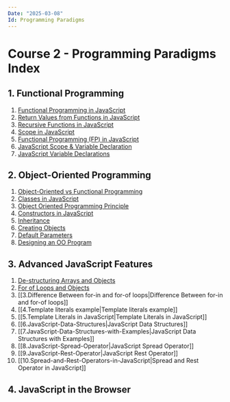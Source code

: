 ```yaml
---
Date: "2025-03-08"
Id: Programming Paradigms
---
```


# Course 2 - Programming Paradigms Index

<!--toc:start-->

## 1. Functional Programming

1. [Functional Programming in JavaScript](1.Functional%20Programming/1.Functional%20Programming%20in%20JavaScript.md)
2. [Return Values from Functions in JavaScript](1.Functional%20Programming/2.Return%20Values%20from%20Functions%20in%20JavaScript.md)
3. [Recursive Functions in JavaScript](1.Functional%20Programming/3.Recursive%20Functions%20in%20JavaScript.md)
4. [Scope in JavaScript](1.Functional%20Programming/4.Scope%20in%20JavaScript.md)
5. [Functional Programming (FP) in JavaScript](<1.Functional%20Programming/5.Functional%20Programming%20(FP)%20in%20JavaScript.md>)
6. [JavaScript Scope & Variable Declaration](1.Functional%20Programming/6.JavaScript%20Scope%20&%20Variable%20Declaration.md)
7. [JavaScript Variable Declarations](1.Functional%20Programming/7.JavaScript%20Variable%20Declarations.md)

## 2. Object-Oriented Programming

1. [Object-Oriented vs Functional Programming](2.Object%20Oriented%20Programming/1.Object-Oriented%20vs%20Functional%20Programming.md)
2. [Classes in JavaScript](2.Object%20Oriented%20Programming/2.Classes%20in%20JavaScript.md)
3. [Object Oriented Programming Principle](2.Object%20Oriented%20Programming/3.Object%20Oriented%20Programming%20Principle.md)
4. [Constructors in JavaScript](2.Object%20Oriented%20Programming/4.Constructors%20in%20JavaScript.md)
5. [Inheritance](2.Object%20Oriented%20Programming/5.Inheritance.md)
6. [Creating Objects](2.Object%20Oriented%20Programming/6.Creating%20Objects.md)
7. [Default Parameters](2.Object%20Oriented%20Programming/7.Default%20Parameters.md)
8. [Designing an OO Program](2.Object%20Oriented%20Programming/8.Designing%20an%20OO%20Program.md)

## 3. Advanced JavaScript Features

1. [De-structuring Arrays and Objects](3.Advanced%20JavaScript%20Features/1.De-structuring%20arrays%20and%20objects.md)
2. [For of Loops and Objects](3.Advanced%20JavaScript%20Features/2.For%20of%20loops%20and%20objects.md)
3. [[3.Difference Between for-in and for-of loops|Difference Between for-in and for-of loops]]
4. [[4.Template literals example|Template literals example]]
5. [[5.Template Literals in JavaScript|Template Literals in JavaScript]]
6. [[6.JavaScript-Data-Structures|JavaScript Data Structures]]
7. [[7.JavaScript-Data-Structures-with-Examples|JavaScript Data Structures with Examples]]
8. [[8.JavaScript-Spread-Operator|JavaScript Spread Operator]]
9. [[9.JavaScript-Rest-Operator|JavaScript Rest Operator]]
10. [[10.Spread-and-Rest-Operators-in-JavaScript|Spread and Rest Operator in JavaScript]]

## 4. JavaScript in the Browser

<!--toc:end-->
